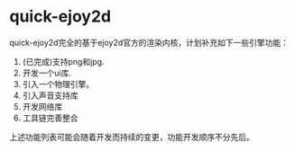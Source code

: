 quick-ejoy2d
============
quick-ejoy2d完全的基于ejoy2d官方的渲染内核，计划补充如下一些引擎功能：

1. (已完成)支持png和jpg.
2. 开发一个ui库.
3. 引入一个物理引擎。
4. 引入声音支持库
5. 开发网络库
6. 工具链完善整合

上述功能列表可能会随着开发而持续的变更，功能开发顺序不分先后。
